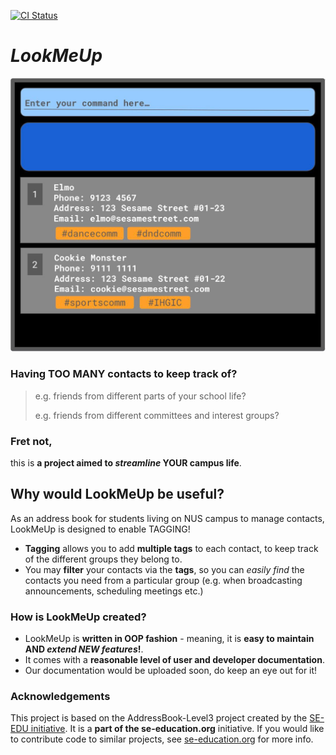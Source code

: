 [![CI Status](https://github.com/se-edu/addressbook-level3/workflows/Java%20CI/badge.svg)](https://github.com/AY2324S2-CS2103T-T12-2/tp/actions)

# *LookMeUp*

![Ui](docs/images/Ui.png)

### Having TOO MANY contacts to keep track of?
> e.g. friends from different parts of your school life?
> 
> e.g. friends from different committees and interest groups?

### Fret not, 
this is **a project aimed to *streamline* YOUR campus life**.<br>

## Why would LookMeUp be useful?
As an address book for students living on NUS campus to manage contacts, LookMeUp is designed to enable TAGGING!
* **Tagging** allows you to add **multiple tags** to each contact, to keep track of the different groups they belong to.
* You may **filter** your contacts via the **tags**,
so you can *easily find* the contacts you need from a particular group 
(e.g. when broadcasting announcements, scheduling meetings etc.)

### How is LookMeUp created?
* LookMeUp is **written in OOP fashion** - meaning, it is **easy to maintain AND _extend NEW features_!**.
* It comes with a **reasonable level of user and developer documentation**.
* Our documentation would be uploaded soon, do keep an eye out for it!

### Acknowledgements
This project is based on the AddressBook-Level3 project created by the [SE-EDU initiative](https://se-education.org).
It  is a **part of the se-education.org** initiative. If you would like to contribute code to similar projects,
see [se-education.org](https://se-education.org#https://se-education.org/#contributing) for more info.
